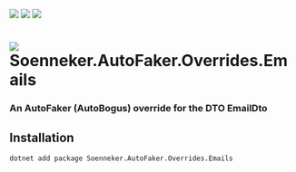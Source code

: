 ﻿[![](https://img.shields.io/nuget/v/soenneker.autofaker.overrides.emails.svg?style=for-the-badge)](https://www.nuget.org/packages/soenneker.autofaker.overrides.emails/)
[![](https://img.shields.io/github/actions/workflow/status/soenneker/soenneker.autofaker.overrides.emails/publish-package.yml?style=for-the-badge)](https://github.com/soenneker/soenneker.autofaker.overrides.emails/actions/workflows/publish-package.yml)
[![](https://img.shields.io/nuget/dt/soenneker.autofaker.overrides.emails.svg?style=for-the-badge)](https://www.nuget.org/packages/soenneker.autofaker.overrides.emails/)

# ![](https://user-images.githubusercontent.com/4441470/224455560-91ed3ee7-f510-4041-a8d2-3fc093025112.png) Soenneker.AutoFaker.Overrides.Emails
### An AutoFaker (AutoBogus) override for the DTO EmailDto

## Installation

```
dotnet add package Soenneker.AutoFaker.Overrides.Emails
```
